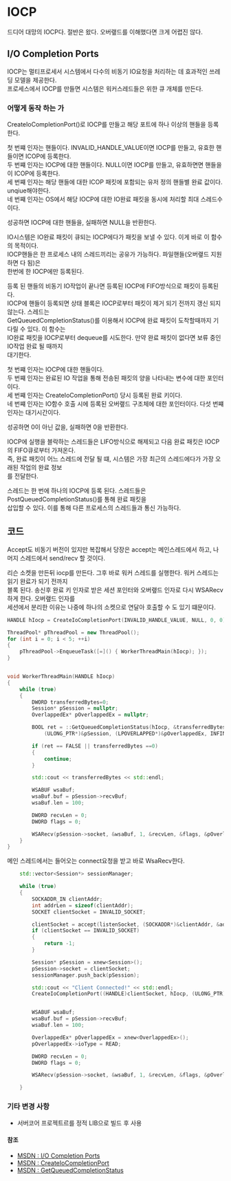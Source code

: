 # IOCP

드디어 대망의 IOCP다. 절반은 왔다. 오버랲드를 이해했다면 크게 어렵진 않다.

## I/O Completion Ports

IOCP는 멀티프로세서 시스템에서 다수의 비동기 IO요청을 처리하는 데 효과적인 쓰레딩 모델을 제공한다.  
프로세스에서 IOCP를 만들면 시스템은 워커스레드들은 위한 큐 개체를 만든다.

### 어떻게 동작 하는 가

CreateIoCompletionPort()로 IOCP를 만들고 해당 포트에 하나 이상의 핸들을 등록한다.

첫 번쨰 인자는 핸들이다. INVALID_HANDLE_VALUE이면 IOCP를 만들고, 유효한 핸들이면 ICOP에 등록한다.  
두 번쨰 인자는 IOCP에 대한 핸들이다. NULL이면 IOCP를 만들고, 유효하면면 핸들을 이 ICOP에 등록한다.  
세 번쨰 인자는 해당 핸들에 대한 ICOP 패킷에 포함되는 유저 정의 핸들별 완료 값이다. unqiue해야한다.  
네 번쨰 인자는 OS에서 해당 IOCP에 대한 IO완료 패킷을 동시에 처리할 최대 스레드수이다.

성공하면 IOCP에 대한 핸들을, 실패하면 NULL을 반환한다.

IO시스템은 IO완료 패킷이 큐되는 IOCP에다가 패킷을 보낼 수 있다. 이게 바로 이 함수의 목적이다.  
IOCP핸들은 한 프로세스 내의 스레드끼리는 공유가 가능하다. 파일핸들(오버랲드 지원하면 다 됨)은  
한번에 한 IOCP에만 등록된다.

등록 된 핸들의 비동기 IO작업이 끝나면 등록된 IOCP에 FIFO방식으로 패킷이 등록된다.  
IOCP에 핸들이 등록되면 상태 블록은 IOCP로부터 패킷이 제거 되기 전까지 갱신 되지 않는다. 스레드는  
GetQueuedCompletionStatus()를 이용해서 IOCP에 완료 패킷이 도착할때까지 기다릴 수 있다. 이 함수는  
IO완료 패킷을 IOCP로부터 dequeue를 시도한다. 만약 완료 패킷이 없다면 보류 중인 IO작업 완료 될 때까지  
대기한다.

첫 번쨰 인자는 IOCP에 대한 핸들이다.  
두 번쨰 인자는 완료된 IO 작업을 통해 전송된 패킷의 양을 나타내는 변수에 대한 포인터이다.  
세 번쨰 인자는 CreateIoCompletionPort() 당시 등록된 완료 키이다.  
네 번쨰 인자는 IO함수 호출 시에 등록된 오버랲드 구조체에 대한 포인터이다.
다섯 번쨰 인자는 대기시간이다.

성공하면 0이 아닌 값을, 실패하면 0을 반환한다.

IOCP에 실행을 블락하는 스레드들은 LIFO방식으로 해제되고 다음 완료 패킷은 IOCP의 FIFO큐로부터 가져온다.  
즉, 완료 패킷이 어느 스레드에 전달 될 떄, 시스템은 가장 최근의 스레드에다가 가장 오래된 작업의 완료 정보  
를 전달한다.

스레드는 한 번에 하나의 IOCP에 등록 된다. 스레드들은 PostQueuedCompletionStatus()를 통해 완료 패킷을  
삽입할 수 있다. 이를 통해 다른 프로세스의 스레드들과 통신 가능하다.

## 코드

Accept도 비동기 버전이 있지만 복잡해서 당장은 accept는 메인스레드에서 하고, 나머지 스레드에서 send/recv
할 것이다.

리슨 소켓을 만든뒤 iocp를 만든다. 그후 바로 워커 스레드를 실행한다. 워커 스레드는 읽기 완료가 되기 전까지  
블록 된다. 송신후 완료 키 인자로 받은 세션 포인터와 오버랲드 인자로 다시 WSARecv하게 한다. 오버랲드 인자를  
세션에서 분리한 이유는 나중에 하나의 소켓으로 연달아 호출할 수 도 있기 떄문이다.

```C++
HANDLE hIocp = CreateIoCompletionPort(INVALID_HANDLE_VALUE, NULL, 0, 0);

ThreadPool* pThreadPool = new ThreadPool();
for (int i = 0; i < 5; ++i)
{
	pThreadPool->EnqueueTask([=]() { WorkerThreadMain(hIocp); });
}


void WorkerThreadMain(HANDLE hIocp)
{
	while (true)
	{
		DWORD transferredBytes=0;
		Session* pSession = nullptr;
		OverlappedEx* pOverlappedEx = nullptr;

		BOOL ret = ::GetQueuedCompletionStatus(hIocp, &transferredBytes,
			(ULONG_PTR*)&pSession, (LPOVERLAPPED*)&pOverlappedEx, INFINITE);

		if (ret == FALSE || transferredBytes ==0)
		{
			continue;
		}

		std::cout << transferredBytes << std::endl;

		WSABUF wsaBuf;
		wsaBuf.buf = pSession->recvBuf;
		wsaBuf.len = 100;

		DWORD recvLen = 0;
		DWORD flags = 0;

		WSARecv(pSession->socket, &wsaBuf, 1, &recvLen, &flags, &pOverlappedEx->overlapped, NULL);
	}
}

```

메인 스레드에서는 들어오는 connect요청을 받고 바로 WsaRecv한다.

```c++
	std::vector<Session*> sessionManager;

	while (true)
	{
		SOCKADDR_IN clientAddr;
		int addrLen = sizeof(clientAddr);
		SOCKET clientSocket = INVALID_SOCKET;

		clientSocket = accept(listenSocket, (SOCKADDR*)&clientAddr, &addrLen);
		if (clientSocket == INVALID_SOCKET)
		{
			return -1;
		}

		Session* pSession = xnew<Session>();
		pSession->socket = clientSocket;
		sessionManager.push_back(pSession);

		std::cout << "Client Connected!" << std::endl;
		CreateIoCompletionPort((HANDLE)clientSocket, hIocp, (ULONG_PTR)pSession, 0);


		WSABUF wsaBuf;
		wsaBuf.buf = pSession->recvBuf;
		wsaBuf.len = 100;

		OverlappedEx* pOverlappedEx = xnew<OverlappedEx>();
		pOverlappedEx->ioType = READ;

		DWORD recvLen = 0;
		DWORD flags = 0;

		WSARecv(pSession->socket, &wsaBuf, 1, &recvLen, &flags, &pOverlappedEx->overlapped, NULL);

	}
```

### 기타 변경 사항

- 서버코어 프로젝트르를 정적 LIB으로 빌드 후 사용

#### 참조

- [MSDN : I/O Completion Ports](https://learn.microsoft.com/en-us/windows/win32/fileio/i-o-completion-ports)
- [MSDN : CreateIoCompletionPort](https://learn.microsoft.com/en-us/windows/win32/fileio/createiocompletionport)
- [MSDN : GetQueuedCompletionStatus](https://learn.microsoft.com/en-us/windows/win32/api/ioapiset/nf-ioapiset-getqueuedcompletionstatus)
